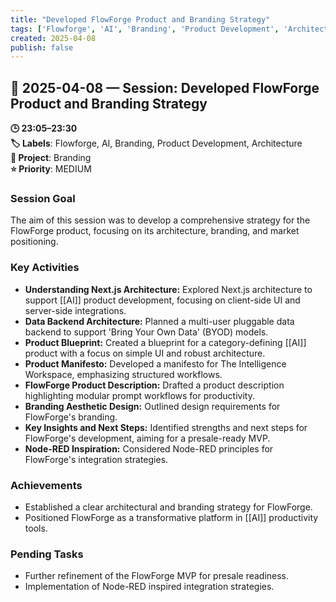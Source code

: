 ```yaml
---
title: "Developed FlowForge Product and Branding Strategy"
tags: ['Flowforge', 'AI', 'Branding', 'Product Development', 'Architecture']
created: 2025-04-08
publish: false
---
```


## 📅 2025-04-08 — Session: Developed FlowForge Product and Branding Strategy

**🕒 23:05–23:30**  
**🏷️ Labels**: Flowforge, AI, Branding, Product Development, Architecture  
**📂 Project**: Branding  
**⭐ Priority**: MEDIUM  


### Session Goal
The aim of this session was to develop a comprehensive strategy for the FlowForge product, focusing on its architecture, branding, and market positioning.

### Key Activities
- **Understanding Next.js Architecture:** Explored Next.js architecture to support [[AI]] product development, focusing on client-side UI and server-side integrations.
- **Data Backend Architecture:** Planned a multi-user pluggable data backend to support 'Bring Your Own Data' (BYOD) models.
- **Product Blueprint:** Created a blueprint for a category-defining [[AI]] product with a focus on simple UI and robust architecture.
- **Product Manifesto:** Developed a manifesto for The Intelligence Workspace, emphasizing structured workflows.
- **FlowForge Product Description:** Drafted a product description highlighting modular prompt workflows for productivity.
- **Branding Aesthetic Design:** Outlined design requirements for FlowForge's branding.
- **Key Insights and Next Steps:** Identified strengths and next steps for FlowForge's development, aiming for a presale-ready MVP.
- **Node-RED Inspiration:** Considered Node-RED principles for FlowForge's integration strategies.

### Achievements
- Established a clear architectural and branding strategy for FlowForge.
- Positioned FlowForge as a transformative platform in [[AI]] productivity tools.

### Pending Tasks
- Further refinement of the FlowForge MVP for presale readiness.
- Implementation of Node-RED inspired integration strategies.
